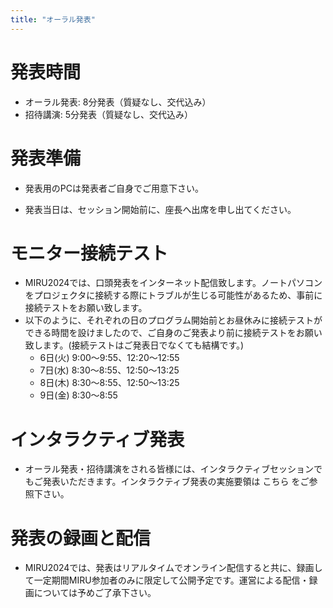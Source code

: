 ```yaml
---
title: "オーラル発表"
---
```


# 発表時間 
- オーラル発表: 8分発表（質疑なし、交代込み）
- 招待講演: 5分発表（質疑なし、交代込み）

# 発表準備
- 発表用のPCは発表者ご自身でご用意下さい。
<!--　- プロジェクタへ接続可能な端子は、HDMI，D-sub，USB-Cとなっております。-->
- 発表当日は、セッション開始前に、座長へ出席を申し出てください。
<!-- - 会場（メインホール）のプロジェクタは16:9のアスペクト比に対応しています．-->


# モニター接続テスト
- MIRU2024では、口頭発表をインターネット配信致します。ノートパソコンをプロジェクタに接続する際にトラブルが生じる可能性があるため、事前に接続テストをお願い致します。
- 以下のように、それぞれの日のプログラム開始前とお昼休みに接続テストができる時間を設けましたので、ご自身のご発表より前に接続テストをお願い致します。(接続テストはご発表日でなくても結構です。)
	- 6日(火) 9:00～9:55、12:20～12:55
	- 7日(水) 8:30～8:55、12:50～13:25
	- 8日(木) 8:30～8:55、12:50～13:25
	- 9日(金) 8:30～8:55

# インタラクティブ発表
- オーラル発表・招待講演をされる皆様には、インタラクティブセッションでもご発表いただきます。インタラクティブ発表の実施要領は こちら をご参照下さい。

# 発表の録画と配信
- MIRU2024では、発表はリアルタイムでオンライン配信すると共に、録画して一定期間MIRU参加者のみに限定して公開予定です。運営による配信・録画については予めご了承下さい。



